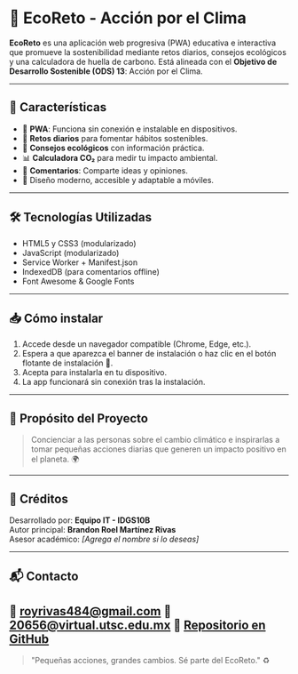# 🌱 EcoReto - Acción por el Clima

**EcoReto** es una aplicación web progresiva (PWA) educativa e interactiva que promueve la sostenibilidad mediante retos diarios, consejos ecológicos y una calculadora de huella de carbono. Está alineada con el **Objetivo de Desarrollo Sostenible (ODS) 13**: Acción por el Clima.

---

## 🚀 Características

- 📱 **PWA**: Funciona sin conexión e instalable en dispositivos.
- 🌿 **Retos diarios** para fomentar hábitos sostenibles.
- 🧠 **Consejos ecológicos** con información práctica.
- 📊 **Calculadora CO₂** para medir tu impacto ambiental.
- 💬 **Comentarios**: Comparte ideas y opiniones.
- 🎨 Diseño moderno, accesible y adaptable a móviles.

---

## 🛠️ Tecnologías Utilizadas

- HTML5 y CSS3 (modularizado)
- JavaScript (modularizado)
- Service Worker + Manifest.json
- IndexedDB (para comentarios offline)
- Font Awesome & Google Fonts

---

## 📥 Cómo instalar

1. Accede desde un navegador compatible (Chrome, Edge, etc.).
2. Espera a que aparezca el banner de instalación o haz clic en el botón flotante de instalación 📲.
3. Acepta para instalarla en tu dispositivo.
4. La app funcionará sin conexión tras la instalación.

---

## 🎯 Propósito del Proyecto

> Concienciar a las personas sobre el cambio climático e inspirarlas a tomar pequeñas acciones diarias que generen un impacto positivo en el planeta. 🌍

---

## 📣 Créditos

Desarrollado por: **Equipo IT - IDGS10B**  
Autor principal: **Brandon Roel Martínez Rivas**  
Asesor académico: *[Agrega el nombre si lo deseas]*

---

## 📬 Contacto

📧 royrivas484@gmail.com 
🏫 20656@virtual.utsc.edu.mx
🔗 [Repositorio en GitHub](https://github.com/Equipo-IT/PWA-ProyectoFinal)
---

> "Pequeñas acciones, grandes cambios. Sé parte del EcoReto." ♻️
